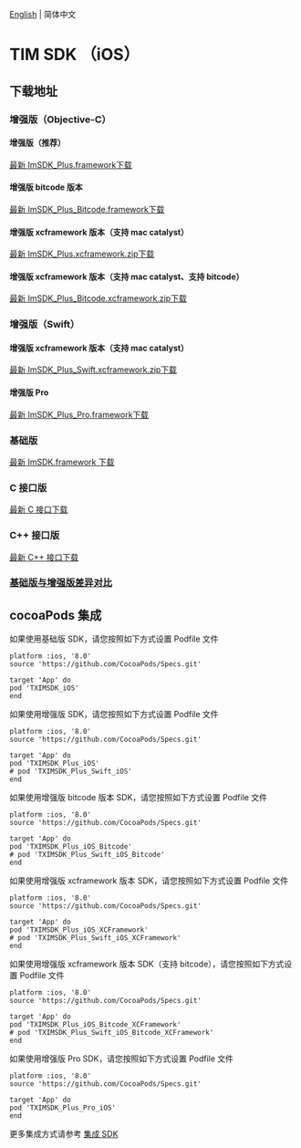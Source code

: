 [English](./README.md) | 简体中文

# TIM SDK （iOS）

## 下载地址

### 增强版（Objective-C）

#### 增强版（推荐）

[最新 ImSDK_Plus.framework下载](https://im.sdk.qcloud.com/download/plus/6.8.3374/ImSDK_Plus_6.8.3374.framework.zip)

#### 增强版 bitcode 版本

[最新 ImSDK_Plus_Bitcode.framework下载](https://im.sdk.qcloud.com/download/plus/6.8.3374/ImSDK_Plus_6.8.3374_Bitcode.framework.zip)

#### 增强版 xcframework 版本（支持 mac catalyst）

[最新 ImSDK_Plus.xcframework.zip下载](https://im.sdk.qcloud.com/download/plus/6.8.3374/ImSDK_Plus_6.8.3374.xcframework.zip)

#### 增强版 xcframework 版本（支持 mac catalyst、支持 bitcode）

[最新 ImSDK_Plus_Bitcode.xcframework.zip下载](https://im.sdk.qcloud.com/download/plus/6.8.3374/ImSDK_Plus_6.8.3374_Bitcode.xcframework.zip)


### 增强版（Swift）

#### 增强版 xcframework 版本（支持 mac catalyst）

[最新 ImSDK_Plus_Swift.xcframework.zip下载](https://im.sdk.cloud.tencent.cn/download/plus/6.8.3374/ImSDK_Plus_Swift_6.8.3374.xcframework.zip)

#### 增强版 Pro

[最新 ImSDK_Plus_Pro.framework下载](https://im.sdk.qcloud.com/download/plus/6.8.3374/ImSDK_Plus_Pro_6.8.3374.framework.zip)


### 基础版 
[最新 ImSDK.framework 下载](https://im.sdk.qcloud.com/download/standard/5.1.62/TIM_SDK_iOS_latest_framework.zip)

### C 接口版
[最新 C 接口下载](https://im.sdk.qcloud.com/download/plus/6.8.3374/cross_platform/ImSDK_iOS_C_6.8.3374.framework.zip)

### C++ 接口版
[最新 C++ 接口下载](https://im.sdk.cloud.tencent.cn/download/plus/6.8.3374/cross_platform/ImSDK_iOS_CPP_6.8.3374.framework.zip)

### [基础版与增强版差异对比](https://github.com/tencentyun/TIMSDK#%E5%9F%BA%E7%A1%80%E7%89%88%E4%B8%8E%E5%A2%9E%E5%BC%BA%E7%89%88%E5%B7%AE%E5%BC%82%E5%AF%B9%E6%AF%94)

## cocoaPods 集成
如果使用基础版 SDK，请您按照如下方式设置 Podfile 文件

```
platform :ios, '8.0'
source 'https://github.com/CocoaPods/Specs.git'

target 'App' do
pod 'TXIMSDK_iOS'
end
```

如果使用增强版 SDK，请您按照如下方式设置 Podfile 文件
```
platform :ios, '8.0'
source 'https://github.com/CocoaPods/Specs.git'

target 'App' do
pod 'TXIMSDK_Plus_iOS'
# pod 'TXIMSDK_Plus_Swift_iOS'
end
```

如果使用增强版 bitcode 版本 SDK，请您按照如下方式设置 Podfile 文件
```
platform :ios, '8.0'
source 'https://github.com/CocoaPods/Specs.git'

target 'App' do
pod 'TXIMSDK_Plus_iOS_Bitcode'
# pod 'TXIMSDK_Plus_Swift_iOS_Bitcode'
end
```

如果使用增强版 xcframework 版本 SDK，请您按照如下方式设置 Podfile 文件
```
platform :ios, '8.0'
source 'https://github.com/CocoaPods/Specs.git'

target 'App' do
pod 'TXIMSDK_Plus_iOS_XCFramework'
# pod 'TXIMSDK_Plus_Swift_iOS_XCFramework'
end
```

如果使用增强版 xcframework 版本 SDK（支持 bitcode），请您按照如下方式设置 Podfile 文件
```
platform :ios, '8.0'
source 'https://github.com/CocoaPods/Specs.git'

target 'App' do
pod 'TXIMSDK_Plus_iOS_Bitcode_XCFramework'
# pod 'TXIMSDK_Plus_Swift_iOS_Bitcode_XCFramework'
end
```

如果使用增强版 Pro SDK，请您按照如下方式设置 Podfile 文件
```
platform :ios, '8.0'
source 'https://github.com/CocoaPods/Specs.git'

target 'App' do
pod 'TXIMSDK_Plus_Pro_iOS'
end
```

更多集成方式请参考 <a href="https://cloud.tencent.com/document/product/269/32673">集成 SDK</a>
